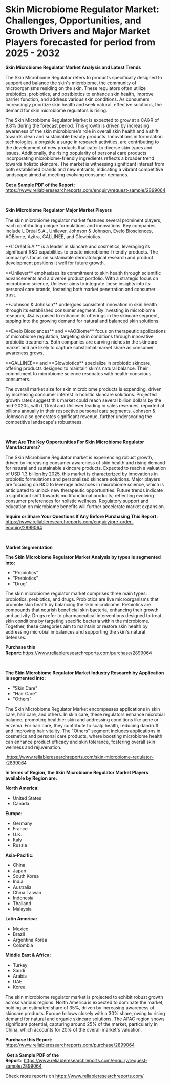<p><h1>Skin Microbiome Regulator Market: Challenges, Opportunities, and Growth Drivers and Major Market Players forecasted for period from 2025 - 2032</h1></p><p><strong>Skin Microbiome Regulator Market Analysis and Latest Trends</strong></p>
<p><p>The Skin Microbiome Regulator refers to products specifically designed to support and balance the skin's microbiome, the community of microorganisms residing on the skin. These regulators often utilize prebiotics, probiotics, and postbiotics to enhance skin health, improve barrier function, and address various skin conditions. As consumers increasingly prioritize skin health and seek natural, effective solutions, the demand for skin microbiome regulators is rising.</p><p>The Skin Microbiome Regulator Market is expected to grow at a CAGR of 9.8% during the forecast period. This growth is driven by increasing awareness of the skin microbiome's role in overall skin health and a shift towards clean and sustainable beauty products. Innovations in formulation technologies, alongside a surge in research activities, are contributing to the development of new products that cater to diverse skin types and issues. Additionally, the rising popularity of personal care products incorporating microbiome-friendly ingredients reflects a broader trend towards holistic skincare. The market is witnessing significant interest from both established brands and new entrants, indicating a vibrant competitive landscape aimed at meeting evolving consumer demands.</p></p>
<p><strong>Get a Sample PDF of the Report:&nbsp;</strong> <a href="https://www.reliableresearchreports.com/enquiry/request-sample/2899064?utm_campaign=3557&utm_medium=2&utm_source=Github&utm_content=ia&utm_term=15032025&utm_id=skin-microbiome-regulator">https://www.reliableresearchreports.com/enquiry/request-sample/2899064</a></p>
<p>&nbsp;</p>
<p><strong>Skin Microbiome Regulator Major Market Players</strong></p>
<p><p>The skin microbiome regulator market features several prominent players, each contributing unique formulations and innovations. Key companies include L'Oréal S.A., Unilever, Johnson & Johnson, Evelo Biosciences, AOBiome, Azitra, GALLINEE, and Glowbiotics.</p><p>**L'Oréal S.A.** is a leader in skincare and cosmetics, leveraging its significant R&D capabilities to create microbiome-friendly products. The company's focus on sustainable dermatological research and product development positions it well for future growth.</p><p>**Unilever** emphasizes its commitment to skin health through scientific advancements and a diverse product portfolio. With a strategic focus on microbiome science, Unilever aims to integrate these insights into its personal care brands, fostering both market penetration and consumer trust.</p><p>**Johnson & Johnson** undergoes consistent innovation in skin health through its established consumer segment. By investing in microbiome research, J&J is poised to enhance its offerings in the skincare segment, tapping into the growing demand for natural and balanced skin solutions.</p><p>**Evelo Biosciences** and **AOBiome** focus on therapeutic applications of microbiome regulation, targeting skin conditions through innovative probiotic treatments. Both companies are carving niches in the skincare market and are likely to capture substantial market share as consumer awareness grows.</p><p>**GALLINEE** and **Glowbiotics** specialize in probiotic skincare, offering products designed to maintain skin's natural balance. Their commitment to microbiome science resonates with health-conscious consumers.</p><p>The overall market size for skin microbiome products is expanding, driven by increasing consumer interest in holistic skincare solutions. Projected growth rates suggest this market could reach several billion dollars by the mid-2020s, with L'Oréal and Unilever leading in sales revenues, reported at billions annually in their respective personal care segments. Johnson & Johnson also generates significant revenue, further underscoring the competitive landscape's robustness.</p></p>
<p>&nbsp;</p>
<p><strong>What Are The Key Opportunities For Skin Microbiome Regulator Manufacturers?</strong></p>
<p><p>The Skin Microbiome Regulator market is experiencing robust growth, driven by increasing consumer awareness of skin health and rising demand for natural and sustainable skincare products. Expected to reach a valuation of USD 1.3 billion by 2025, this market is characterized by innovations in probiotic formulations and personalized skincare solutions. Major players are focusing on R&D to leverage advances in microbiome science, which is anticipated to unlock new therapeutic opportunities. Future trends indicate a significant shift towards multifunctional products, reflecting evolving consumer preferences for holistic wellness. Regulatory support and education on microbiome benefits will further accelerate market expansion.</p></p>
<p><strong>Inquire or Share Your Questions If Any Before Purchasing This Report:</strong> <a href="https://www.reliableresearchreports.com/enquiry/pre-order-enquiry/2899064?utm_campaign=3557&utm_medium=2&utm_source=Github&utm_content=ia&utm_term=15032025&utm_id=skin-microbiome-regulator">https://www.reliableresearchreports.com/enquiry/pre-order-enquiry/2899064</a></p>
<p>&nbsp;</p>
<p><strong>Market Segmentation</strong></p>
<p><strong>The Skin Microbiome Regulator Market Analysis by types is segmented into:</strong></p>
<p><ul><li>"Probiotics"</li><li>"Prebiotics"</li><li>"Drug"</li></ul></p>
<p><p>The skin microbiome regulator market comprises three main types: probiotics, prebiotics, and drugs. Probiotics are live microorganisms that promote skin health by balancing the skin microbiome. Prebiotics are compounds that nourish beneficial skin bacteria, enhancing their growth and activity. Drugs refer to pharmaceutical interventions designed to treat skin conditions by targeting specific bacteria within the microbiome. Together, these categories aim to maintain or restore skin health by addressing microbial imbalances and supporting the skin's natural defenses.</p></p>
<p><strong>Purchase this Report:&nbsp;</strong><a href="https://www.reliableresearchreports.com/purchase/2899064?utm_campaign=3557&utm_medium=2&utm_source=Github&utm_content=ia&utm_term=15032025&utm_id=skin-microbiome-regulator">https://www.reliableresearchreports.com/purchase/2899064</a></p>
<p>&nbsp;</p>
<p><strong>The Skin Microbiome Regulator Market Industry Research by Application is segmented into:</strong></p>
<p><ul><li>"Skin Care"</li><li>"Hair Care"</li><li>"Others"</li></ul></p>
<p><p>The Skin Microbiome Regulator Market encompasses applications in skin care, hair care, and others. In skin care, these regulators enhance microbial balance, promoting healthier skin and addressing conditions like acne or eczema. For hair care, they contribute to scalp health, reducing dandruff and improving hair vitality. The "Others" segment includes applications in cosmetics and personal care products, where boosting microbiome health can enhance product efficacy and skin tolerance, fostering overall skin wellness and rejuvenation.</p></p>
<p><a href="https://www.reliableresearchreports.com/skin-microbiome-regulator-r2899064?utm_campaign=3557&utm_medium=2&utm_source=Github&utm_content=ia&utm_term=15032025&utm_id=skin-microbiome-regulator">&nbsp;https://www.reliableresearchreports.com/skin-microbiome-regulator-r2899064</a></p>
<p><strong>In terms of Region, the Skin Microbiome Regulator Market Players available by Region are:</strong></p>
<p>
    <p> <strong> North America: </strong>
        <ul>
            <li>United States</li>
            <li>Canada</li>
        </ul>
        </p> 
    <p> <strong> Europe: </strong>
        <ul>
            <li>Germany</li>
            <li>France</li>
            <li>U.K.</li>
            <li>Italy</li>
            <li>Russia</li>
        </ul>
        </p> 
    <p> <strong> Asia-Pacific: </strong>
        <ul>
            <li>China</li>
            <li>Japan</li>
            <li>South Korea</li>
            <li>India</li>
            <li>Australia</li>
            <li>China Taiwan</li>
            <li>Indonesia</li>
            <li>Thailand</li>
            <li>Malaysia</li>
        </ul>
        </p> 
    <p> <strong> Latin America: </strong>
        <ul>
            <li>Mexico</li>
            <li>Brazil</li>
            <li>Argentina Korea</li>
            <li>Colombia</li>
        </ul>
        </p> 
    <p> <strong> Middle East & Africa: </strong>
        <ul>
            <li>Turkey</li>
            <li>Saudi</li>
            <li>Arabia</li>
            <li>UAE</li>
            <li>Korea</li>
        </ul>
    </p>
    </p>
<p><p>The skin microbiome regulator market is projected to exhibit robust growth across various regions. North America is expected to dominate the market, holding an estimated share of 35%, driven by increasing awareness of skincare products. Europe follows closely with a 30% share, owing to rising demand for natural and organic skincare solutions. The APAC region shows significant potential, capturing around 25% of the market, particularly in China, which accounts for 20% of the overall market's valuation.</p></p>
<p><strong>Purchase this Report: </strong><a href="https://www.reliableresearchreports.com/purchase/2899064?utm_campaign=3557&utm_medium=2&utm_source=Github&utm_content=ia&utm_term=15032025&utm_id=skin-microbiome-regulator">https://www.reliableresearchreports.com/purchase/2899064</a></p>
<p>&nbsp;<strong>Get a Sample PDF of the Report:&nbsp;&nbsp;</strong><a href="https://www.reliableresearchreports.com/enquiry/request-sample/2899064?utm_campaign=3557&utm_medium=2&utm_source=Github&utm_content=ia&utm_term=15032025&utm_id=skin-microbiome-regulator">https://www.reliableresearchreports.com/enquiry/request-sample/2899064</a></p>
<p><strong></strong></p>
<p>Check more reports on <a href="https://www.reliableresearchreports.com/?utm_campaign=3557&utm_medium=2&utm_source=Github&utm_content=ia&utm_term=15032025&utm_id=skin-microbiome-regulator">https://www.reliableresearchreports.com/</a></p>
